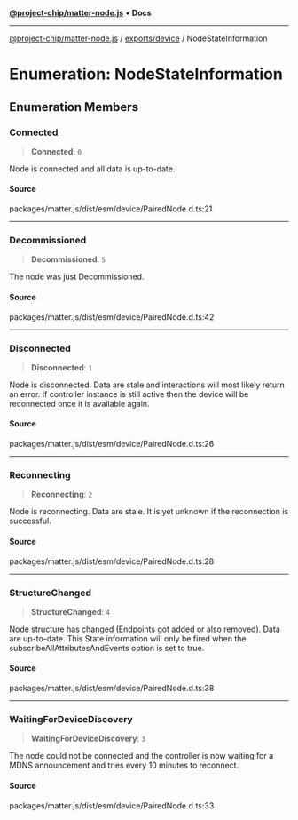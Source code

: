 [**@project-chip/matter-node.js**](../../../README.md) • **Docs**

***

[@project-chip/matter-node.js](../../../modules.md) / [exports/device](../README.md) / NodeStateInformation

# Enumeration: NodeStateInformation

## Enumeration Members

### Connected

> **Connected**: `0`

Node is connected and all data is up-to-date.

#### Source

packages/matter.js/dist/esm/device/PairedNode.d.ts:21

***

### Decommissioned

> **Decommissioned**: `5`

The node was just Decommissioned.

#### Source

packages/matter.js/dist/esm/device/PairedNode.d.ts:42

***

### Disconnected

> **Disconnected**: `1`

Node is disconnected. Data are stale and interactions will most likely return an error. If controller instance
is still active then the device will be reconnected once it is available again.

#### Source

packages/matter.js/dist/esm/device/PairedNode.d.ts:26

***

### Reconnecting

> **Reconnecting**: `2`

Node is reconnecting. Data are stale. It is yet unknown if the reconnection is successful.

#### Source

packages/matter.js/dist/esm/device/PairedNode.d.ts:28

***

### StructureChanged

> **StructureChanged**: `4`

Node structure has changed (Endpoints got added or also removed). Data are up-to-date.
This State information will only be fired when the subscribeAllAttributesAndEvents option is set to true.

#### Source

packages/matter.js/dist/esm/device/PairedNode.d.ts:38

***

### WaitingForDeviceDiscovery

> **WaitingForDeviceDiscovery**: `3`

The node could not be connected and the controller is now waiting for a MDNS announcement and tries every 10
minutes to reconnect.

#### Source

packages/matter.js/dist/esm/device/PairedNode.d.ts:33
